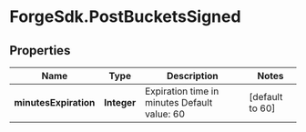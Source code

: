 # ForgeSdk.PostBucketsSigned

## Properties
Name | Type | Description | Notes
------------ | ------------- | ------------- | -------------
**minutesExpiration** | **Integer** | Expiration time in minutes Default value: 60  | [default to 60]


